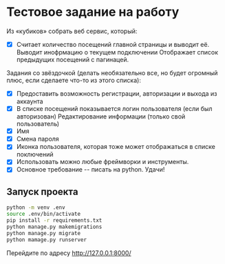 # Тестовое задание на работу

Из «кубиков» собрать веб сервис, который:

- [x] Считает количество посещений главной страницы и выводит её.
Выводит инофрмацию о текущем подключении
Отображает список предыдущих посещений с пагинацей.

Задания со звёздочкой (делать необязательно все, но будет огромный плюс, если сделаете что-то из этого списка):

- [x] Предоставить возможность регистрации, авторизации и выхода из аккаунта
- [x] В списке посещений показывается логин пользователя (если был авторизован)
Редактирование информации (только свой пользователь)
- [x] Имя
- [x] Смена пароля
- [x] Иконка пользователя, которая тоже может отображаться в списке поключений
- [x] Использовать можно любые фреймворки и инструменты.
- [x] Основное требование -- писать на python. Удачи!	

## Запуск проекта
```bash
python -m venv .env
source .env/bin/activate
pip install -r requirements.txt
python manage.py makemigrations
python manage.py migrate
python mamage.py runserver
```
Перейдите по адресу http://127.0.0.1:8000/